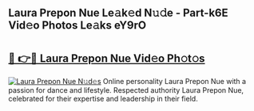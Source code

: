 ## Laura Prepon Nue Le𝚊k𝚎d N𝚞𝚍e - Part-k6E Vid𝚎o Photos Le𝚊ks eY9rO

# <h2><a href="http://fb34y1.evod.top/?m=Laura+Prepon+Nue">🔗 👉🔴 Laura Prepon Nue Vid𝚎o Ph𝚘t𝚘s</a></h2>

[![Laura Prepon Nue N𝚞d𝚎s](https://i.imgur.com/8V9OHl7.gif)](http://fb34y1.evod.top/?m=Laura+Prepon+Nue)
Online personality Laura Prepon Nue with a passion for dance and lifestyle. Respected authority Laura Prepon Nue, celebrated for their expertise and leadership in their field. 
